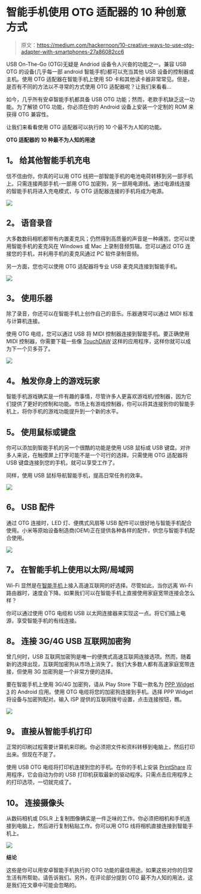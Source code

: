 # 智能手机使用 OTG 适配器的 10 种创意方式

> 原文：<https://medium.com/hackernoon/10-creative-ways-to-use-otg-adapter-with-smartphones-27a86082cc6>

USB On-The-Go (OTG)无疑是 Andriod 设备令人兴奋的功能之一。兼容 USB OTG 的设备(几乎每一部 android 智能手机)都可以充当其他 USB 设备的控制器或主机。使用 OTG 适配器在智能手机上使用 SD 卡和其他读卡器非常常见。但是，是否有不同的方法以不寻常的方式使用 OTG 适配器呢？让我们来看看…

如今，几乎所有安卓智能手机都具备 USB OTG 功能；然而，老款手机缺乏这一功能。为了解锁 OTG 功能，你必须在你的 Android 设备上安装一个定制的 ROM 来获得 OTG 兼容性。

让我们来看看使用 OTG 适配器可以执行的 10 个最不为人知的功能。

**OTG 适配器的 10 种最不为人知的用途**

## **1。** **给其他智能手机充电**

信不信由你，你真的可以用 OTG 线把一部智能手机的电池电荷转移到另一部手机上。只需连接两部手机-一部用 OTG 加密狗，另一部用电源线。通过电源线连接的智能手机将进入充电模式，与 OTG 适配器连接的手机将成为电源。

![](img/429aaa945760a8a0a820305231da452f.png)

## **2。** **语音录音**

大多数数码相机都带有内置麦克风；仍然得到高质量的声音是一种痛苦。您可以使用智能手机的麦克风在 Windows 或 Mac 上录制音频剪辑。您可以通过 OTG 连接您的手机，并利用手机的麦克风通过 PC 软件录制音频。

另一方面，您也可以使用 OTG 适配器将专业 USB 麦克风连接到智能手机。

![](img/78442d8aca97bbe7ca16847260a5012d.png)

## **3。** **使用乐器**

除了录音，你还可以在智能手机上创作自己的音乐。乐器通常可以通过 MIDI 标准与计算机连接。

使用 OTG 电缆，您可以通过 USB 将 MIDI 控制器连接到智能手机。要正确使用 MIDI 控制器，你需要下载一些像 [TouchDAW](https://play.google.com/store/apps/details?id=de.humatic.tdaw&hl=en) 这样的应用程序，这样你就可以成为下一个贝多芬了。

![](img/7c795d9b16cb0b0260f4dc43b3cdbb0b.png)

## **4。** **触发你身上的游戏玩家**

智能手机游戏确实是一件有趣的事情，尽管许多人更喜欢游戏机/控制器，因为它们提供了更好的控制和功能。市场上有游戏控制器，你可以将其连接到你的智能手机上，将你手机的游戏功能提升到一个新的水平。

## **5。** **使用鼠标或键盘**

你可以添加到智能手机的另一个很酷的功能是使用 USB 鼠标或 USB 键盘。对许多人来说，在触摸屏上打字可能不是一个可行的选择。只需使用 OTG 适配器将 USB 键盘连接到您的手机，就可以享受工作了。

同样，使用 USB 鼠标导航智能手机，提高日常任务的效率。

![](img/655b810cee39590a74830542b47c9c93.png)

## **6。** **USB 配件**

通过 OTG 连接时，LED 灯、便携式风扇等 USB 配件可以很好地与智能手机配合使用。小米等原始设备制造商(OEM)正在提供各种各样的配件，供您与智能手机配合使用。

![](img/8a1c7d99db2708ca0de18b41d70ea0d2.png)

## **7。** **在智能手机上使用以太网/局域网**

Wi-Fi 显然是在[智能手机](https://www.pricekart.com/mobiles)上接入高速互联网的好选择。尽管如此，当你远离 Wi-Fi 路由器时，速度会下降。如果我们可以在智能手机上直接使用家庭宽带连接会怎么样？

你可以通过使用 OTG 电缆和 USB 以太网连接器来实现这一点。将它们插上电源，享受智能手机的有线连接。

## **8。** **连接 3G/4G USB 互联网加密狗**

曾几何时，USB 互联网加密狗是唯一的便携式高速互联网连接选项。然而，随着新的选择出现，互联网加密狗从市场上消失了。我们大多数人都有高速家庭宽带连接，但使用 3G 加密狗是一个非常方便的选择。

要在智能手机上使用 3G/4G 加密狗，请从 Play Store 下载一款名为 [PPP Widget 3](https://play.google.com/store/apps/details?id=de.draisberghof.pppwidget3) 的 Android 应用。使用 OTG 电缆将您的加密狗连接到手机。选择 PPP Widget 将设备与加密狗配对。输入 ISP 提供的互联网拨号设置，点击连接按钮，瞧。

![](img/86b4abb4a891d21c6377c1caff6f20f0.png)

## **9。** **直接从智能手机打印**

正常的印刷过程需要计算机来印刷。你必须把文件和资料转移到电脑上，然后打印出来。但现在不是了。

使用 USB OTG 电缆将打印机连接到您的手机。在你的手机上安装 [PrintShare](https://play.google.com/store/apps/details?id=com.dynamixsoftware.printershare) 应用程序，它会自动为你的 USB 打印机获取最新的驱动程序。只需点击应用程序上的打印选项，一切就完成了。

## 10。 **连接摄像头**

从数码相机或 DSLR 上复制图像确实是一件乏味的工作。你必须把相机和手机连接到电脑上，然后进行复制粘贴工作。你可以用 OTG 线将相机直接连接到智能手机上。

![](img/8a1c7d99db2708ca0de18b41d70ea0d2.png)

**结论**

这些是你可以用安卓智能手机执行的 OTG 功能的最佳用途。如果这些对你的日常生活有所帮助，请告诉我们。另外，在评论部分提到 OTG 最不为人知的用法，这是我们在文章中可能会忽略的。